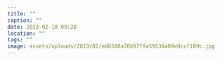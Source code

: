 ```yaml
---
title: ""
caption: ""
date: 2013-02-10 09:28
location: ""
tags: ""
image: assets/uploads/2013/02/edb588a70b97ffa59534a04edccf109c.jpg
---
```

